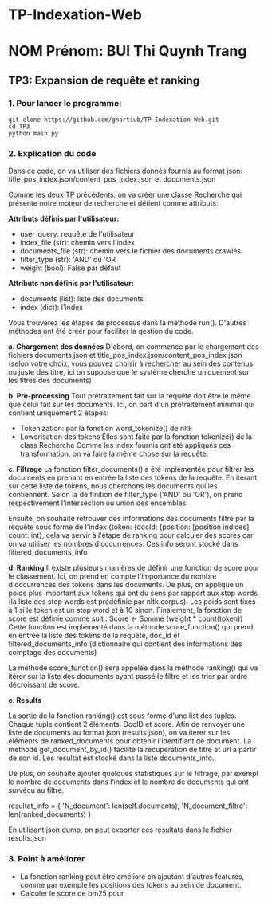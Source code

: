 # TP-Indexation-Web
# NOM Prénom: BUI Thi Quynh Trang
## TP3: Expansion de requête et ranking
### 1. Pour lancer le programme:

```
git clone https://github.com/gnartiub/TP-Indexation-Web.git
cd TP3
python main.py
```


### 2. Explication du code
Dans ce code, on va utiliser des fichiers donnés fournis au format json: title_pos_index.json/content_pos_index.json et documents.json

Comme les deux TP précédents, on va créer une classe Recherche qui présente notre moteur de recherche et détient comme attributs:

**Attributs définis par l'utilisateur:**
- user_query: requête de l'utilisateur
- index_file (str): chemin vers l'index
- documents_file (str): chemin vers le fichier des documents crawlés
- filter_type (str): 'AND' ou 'OR
- weight (bool): False par défaut

**Attributs non définis par l'utilisateur:**
- documents (list): liste des documents 
- index (dict): l'index


Vous trouverez les étapes de processus dans la méthode run(). D'autres méthodes ont été créér pour faciliter la gestion du code.

**a. Chargement des données**
D'abord, on commence par le chargement des fichiers documents.json et title_pos_index.json/content_pos_index.json (selon votre choix, vous pouvez choisir à rechercher au sein des contenus ou juste des titre, ici on suppose que le système cherche uniquement sur les titres des documents)

**b. Pre-processing**
Tout prétraitement fait sur la requête doit être le même que celui fait sur les documents. Ici, on part d'un prétraitement minimal qui contient uniquement 2 étapes: 
- Tokenization: par la fonction word_tokenize() de nltk
- Lowerisation des tokens
Elles sont faite par la fonction tokenize() de la class Recherche
Comme les index fournis ont été appliqués ces transformation, on va faire la même chose sur la requête.

**c. Filtrage**
La fonction filter_documents() a été implémentée pour filtrer les documents en prenant en entrée la liste des tokens de la requête. En itérant sur cette liste de tokens, nous cherchons les documents qui les contiennent.
Selon la dé finition de filter_type ('AND' ou 'OR'), on prend respectivement l'intersection ou union des ensembles.

Ensuite, on souhaite retrouver des informations des documents filtré par la requête sous forme de l'index {token: {docId: {position: [position indices], count: int}, cela va servir à l'étape de ranking pour calculer des scores car on va utiliser les nombres d'occurrences. Ces info seront stocké dans filtered_documents_info

**d. Ranking**
Il existe plusieurs manières de définir une fonction de score pour le classement. Ici, on prend en compte l'importance du nombre d'occurrences des tokens dans les documents. De plus, on applique un poids plus important aux tokens qui ont du sens par rapport aux stop words (la liste des stop words est prédéfinie par nltk.corpus). Les poids sont fixés à 1 si le token est un stop word et à 10 sinon. Finalement, la fonction de score est définie comme suit :
Score <- Somme (weight * count(token))
Cette fonction est implémenté dans la méthode score_function() qui prend en entrée la liste des tokens de la requête, doc_id et filtered_documents_info (dictionnaire qui contient des informations des comptage des documents)

La méthode score_function() sera appelée dans la méthode ranking() qui va itérer sur la liste des documents ayant passé le filtre et les trier par ordre décroissant de score.

**e. Results**

La sortie de la fonction ranking() est sous forme d'une list des tuples. Chaque tuple contient 2 éléments: DocID et score.
Afin de renvoyer une liste de documents au format json (results.json), on va itérer sur les éléments de ranked_documents pour obtenir l'identifiant de document. La méthode get_document_by_id() facilite la récupération de titre et url à partir de son id. Les résultat est stocké dans la liste documents_info.

De plus, on souhaite ajouter quelques statistiques sur le filtrage, par exempl le nombre de documents dans l’index et le nombre de documents qui ont survécu au filtre.

resultat_info = {
    'N_document': len(self.documents),
    'N_document_filtre': len(ranked_documents)
}

En utilisant json.dump, on peut exporter ces résultats dans le fichier results.json

### 3. Point à améliorer
- La fonction ranking peut être amélioré en ajoutant d'autres features, comme par exemple les positions des tokens au sein de document.
- Calculer le  score de bm25 pour